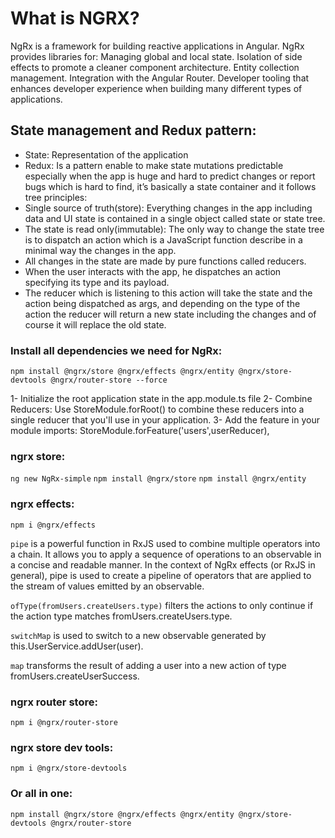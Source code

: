 # What is NGRX?
NgRx is a framework for building reactive applications in Angular. NgRx provides libraries for:
Managing global and local state.
Isolation of side effects to promote a cleaner component architecture.
Entity collection management.
Integration with the Angular Router.
Developer tooling that enhances developer experience when building many different types of applications.

## State management and Redux pattern:
- State: Representation of the application
- Redux: Is a pattern enable to make state mutations predictable especially when the app is huge and hard to predict changes or report bugs which is hard to find, it’s basically a state container and it follows tree principles:
- Single source of truth(store): Everything changes in the app including data and UI state is contained in a single object called state or state tree.
- The state is read only(immutable): The only way to change the state tree is to dispatch an action which is a JavaScript function describe in a minimal way the changes in the app.
- All changes in the state are made by pure functions called reducers.
-	When the user interacts with the app, he dispatches an action specifying its type and its payload. 
-	The reducer which is listening to this action will take the state and the action being dispatched as args, and depending on the type of the action the reducer will return a new state including the changes and of course it will replace the old state.


### Install all dependencies we need for NgRx:
`npm install @ngrx/store @ngrx/effects @ngrx/entity @ngrx/store-devtools @ngrx/router-store --force`

1-	Initialize the root application state in the app.module.ts file
2-	Combine Reducers: Use StoreModule.forRoot() to combine these reducers into a single reducer that you'll use in your application.
3-	Add the feature in your module imports: 
StoreModule.forFeature('users',userReducer),

### ngrx store:

`ng new NgRx-simple`
`npm install @ngrx/store`
`npm install @ngrx/entity`

### ngrx effects:

`npm i @ngrx/effects`

`pipe` is a powerful function in RxJS used to combine multiple operators into a chain. It allows you to apply a sequence of operations to an observable in a concise and readable manner. In the context of NgRx effects (or RxJS in general), pipe is used to create a pipeline of operators that are applied to the stream of values emitted by an observable.

`ofType(fromUsers.createUsers.type)` filters the actions to only continue if the action type matches fromUsers.createUsers.type. 

`switchMap` is used to switch to a new observable generated by this.UserService.addUser(user). 

`map` transforms the result of adding a user into a new action of type fromUsers.createUserSuccess.

### ngrx router store:
`npm i @ngrx/router-store`
### ngrx store dev tools:
`npm i @ngrx/store-devtools`


### Or all in one:
`npm install @ngrx/store @ngrx/effects @ngrx/entity @ngrx/store-devtools @ngrx/router-store`


